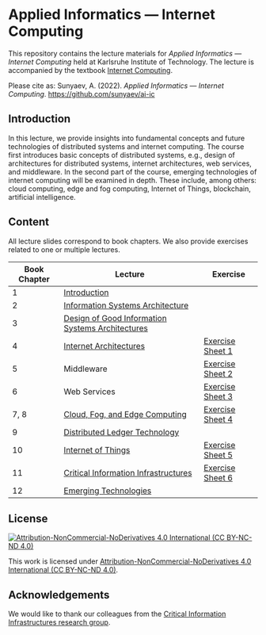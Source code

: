 # Applied Informatics — Internet Computing

This repository contains the lecture materials for _Applied Informatics — Internet Computing_ held at Karlsruhe Institute of Technology. The lecture is accompanied by the textbook [Internet Computing](https://internet-computing.net/).

Please cite as: Sunyaev, A. (2022). _Applied Informatics — Internet Computing_. https://github.com/sunyaev/ai-ic

## Introduction

In this lecture, we provide insights into fundamental concepts and future technologies of distributed systems and internet computing. The course first introduces basic concepts of distributed systems, e.g., design of architectures for distributed systems, internet architectures, web services, and middleware. In the second part of the course, emerging technologies of internet computing will be examined in depth. These include, among others: cloud computing, edge and fog computing, Internet of Things, blockchain, artificial intelligence.

## Content

All lecture slides correspond to book chapters. We also provide exercises related to one or multiple lectures.

| Book Chapter | Lecture | Exercise |
| ----------- | ------- | ------------------ |
| 1 | [Introduction](lecture/ai-ic.lecture_01_ss22.pdf) |                                                                                             | 
| 2 | [Information Systems Architecture](lecture/ai-ic.lecture_02_ss22.pdf) |             |
| 3 | [Design of Good Information Systems Architectures](lecture/ai-ic.lecture_03_ss22.pdf)|                   |
| 4 | [Internet Architectures](lecture/ai-ic.lecture_04_ss22.pdf) | [Exercise Sheet 1](tutorial/1/ai-ic.tutorial_01_ss22.pdf)        | 
| 5 | <!--[-->Middleware<!--](lecture/ai-ic.lecture_05_ss22.pdf)--> | [Exercise Sheet 2](tutorial/2/ai-ic.tutorial_02_ss22.pdf) |
| 6 | <!--[-->Web Services<!--](lecture/ai-ic.lecture_06_ss22.pdf)--> | [Exercise Sheet 3](tutorial/3/ai-ic.tutorial_03_ss22.pdf)          |
| 7, 8 | [Cloud, Fog, and Edge Computing](lecture/ai-ic.lecture_07_08_ss22.pdf) | [Exercise Sheet 4](tutorial/4/ai-ic.tutorial_04_ss22.pdf) |
| 9 | [Distributed Ledger Technology](lecture/ai-ic.lecture_09_ss22.pdf) |            |
| 10 | [Internet of Things](lecture/ai-ic.lecture_10_ss22.pdf) | [Exercise Sheet 5](tutorial/5/ai-ic.tutorial_05_ss22.pdf)      |             
| 11 | [Critical Information Infrastructures](lecture/ai-ic.lecture_11_ss22.pdf) | [Exercise Sheet 6](tutorial/6/ai-ic.tutorial_06_ss22.pdf)           |
| 12 | [Emerging Technologies](lecture/ai-ic.lecture_12_ss22.pdf)|                                                                                             |

## License

[![Attribution-NonCommercial-NoDerivatives 4.0 International (CC BY-NC-ND 4.0)](https://licensebuttons.net/l/by-nc-nd/4.0/88x31.png)](https://creativecommons.org/licenses/by-nc-nd/4.0/)

This work is licensed under [Attribution-NonCommercial-NoDerivatives 4.0 International (CC BY-NC-ND 4.0)](https://creativecommons.org/licenses/by-nc-nd/4.0/).

## Acknowledgements

We would like to thank our colleagues from the [Critical Information Infrastructures research group](https://cii.aifb.kit.edu/).
